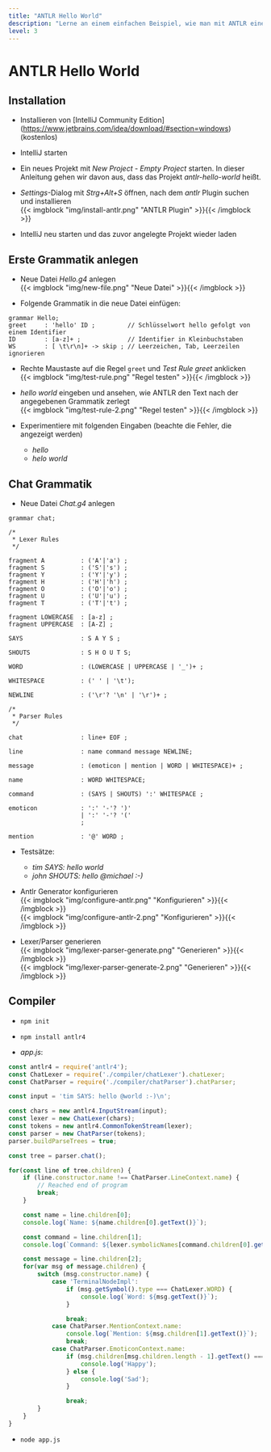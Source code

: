 ```yaml
---
title: "ANTLR Hello World"
description: "Lerne an einem einfachen Beispiel, wie man mit ANTLR eine eigene 'Programmiersprache' baut."
level: 3
---
```


# ANTLR Hello World

## Installation

* Installieren von [IntelliJ Community Edition]<br/>(https://www.jetbrains.com/idea/download/#section=windows) (kostenlos)

* IntelliJ starten

* Ein neues Projekt mit *New Project* - *Empty Project* starten. In dieser Anleitung gehen wir davon aus, dass das Projekt *antlr-hello-world* heißt.

* *Settings*-Dialog mit *Strg+Alt+S* öffnen, nach dem *antlr* Plugin suchen und installieren<br/>
  {{< imgblock "img/install-antlr.png" "ANTLR Plugin" >}}{{< /imgblock >}}

* IntelliJ neu starten und das zuvor angelegte Projekt wieder laden

## Erste Grammatik anlegen

* Neue Datei *Hello.g4* anlegen<br/>
  {{< imgblock "img/new-file.png" "Neue Datei" >}}{{< /imgblock >}}

* Folgende Grammatik in die neue Datei einfügen:

```shell
grammar Hello;
greet     : 'hello' ID ;         // Schlüsselwort hello gefolgt von einem Identifier
ID        : [a-z]+ ;             // Identifier in Kleinbuchstaben
WS        : [ \t\r\n]+ -> skip ; // Leerzeichen, Tab, Leerzeilen ignorieren
```

* Rechte Maustaste auf die Regel `greet` und *Test Rule greet* anklicken<br/>
  {{< imgblock "img/test-rule.png" "Regel testen" >}}{{< /imgblock >}}

* *hello world* eingeben und ansehen, wie ANTLR den Text nach der angegebenen Grammatik zerlegt<br/>
  {{< imgblock "img/test-rule-2.png" "Regel testen" >}}{{< /imgblock >}}

* Experimentiere mit folgenden Eingaben (beachte die Fehler, die angezeigt werden)
  * *hello*
  * *helo world*

## Chat Grammatik

* Neue Datei *Chat.g4* anlegen

```shell
grammar chat;

/*
 * Lexer Rules
 */

fragment A          : ('A'|'a') ;
fragment S          : ('S'|'s') ;
fragment Y          : ('Y'|'y') ;
fragment H          : ('H'|'h') ;
fragment O          : ('O'|'o') ;
fragment U          : ('U'|'u') ;
fragment T          : ('T'|'t') ;

fragment LOWERCASE  : [a-z] ;
fragment UPPERCASE  : [A-Z] ;

SAYS                : S A Y S ;

SHOUTS              : S H O U T S;

WORD                : (LOWERCASE | UPPERCASE | '_')+ ;

WHITESPACE          : (' ' | '\t');

NEWLINE             : ('\r'? '\n' | '\r')+ ;

/*
 * Parser Rules
 */

chat                : line+ EOF ;

line                : name command message NEWLINE;

message             : (emoticon | mention | WORD | WHITESPACE)+ ;

name                : WORD WHITESPACE;

command             : (SAYS | SHOUTS) ':' WHITESPACE ;

emoticon            : ':' '-'? ')'
                    | ':' '-'? '('
                    ;

mention             : '@' WORD ;
```

* Testsätze:
  * *tim SAYS: hello world*
  * *john SHOUTS: hello @michael :-)*

* Antlr Generator konfigurieren<br/>
  {{< imgblock "img/configure-antlr.png" "Konfigurieren" >}}{{< /imgblock >}}<br/>
  {{< imgblock "img/configure-antlr-2.png" "Konfigurieren" >}}{{< /imgblock >}}

* Lexer/Parser generieren<br/>
  {{< imgblock "img/lexer-parser-generate.png" "Generieren" >}}{{< /imgblock >}}<br/>
  {{< imgblock "img/lexer-parser-generate-2.png" "Generieren" >}}{{< /imgblock >}}

## Compiler

* `npm init`

* `npm install antlr4`

* *app.js*:

```js
const antlr4 = require('antlr4');
const ChatLexer = require('./compiler/chatLexer').chatLexer;
const ChatParser = require('./compiler/chatParser').chatParser;

const input = 'tim SAYS: hello @world :-)\n';

const chars = new antlr4.InputStream(input);
const lexer = new ChatLexer(chars);
const tokens = new antlr4.CommonTokenStream(lexer);
const parser = new ChatParser(tokens);
parser.buildParseTrees = true;

const tree = parser.chat();

for(const line of tree.children) {
    if (line.constructor.name !== ChatParser.LineContext.name) {
        // Reached end of program
        break;
    }

    const name = line.children[0];
    console.log(`Name: ${name.children[0].getText()}`);

    const command = line.children[1];
    console.log(`Command: ${lexer.symbolicNames[command.children[0].getSymbol().type]}`);

    const message = line.children[2];
    for(var msg of message.children) {
        switch (msg.constructor.name) {
            case 'TerminalNodeImpl':
                if (msg.getSymbol().type === ChatLexer.WORD) {
                    console.log(`Word: ${msg.getText()}`);
                }

                break;
            case ChatParser.MentionContext.name:
                console.log(`Mention: ${msg.children[1].getText()}`);
                break;
            case ChatParser.EmoticonContext.name:
                if (msg.children[msg.children.length - 1].getText() === `)`) {
                    console.log('Happy');
                } else {
                    console.log('Sad');
                }

                break;
        }
    }
}
```

* `node app.js`

